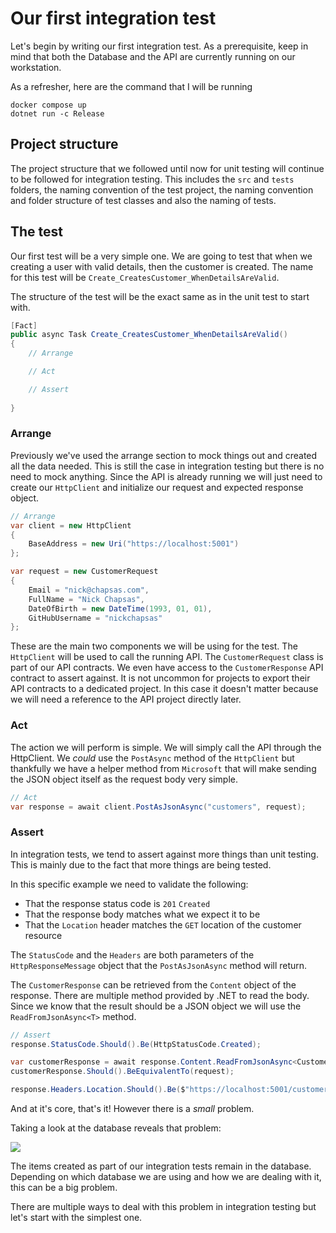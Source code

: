 ﻿---
description: Let's write our first integration test for the API
---

# Our first integration test

Let's begin by writing our first integration test. 
As a prerequisite, keep in mind that both the Database and the API are currently running on our workstation.

As a refresher, here are the command that I will be running
```commandline
docker compose up
dotnet run -c Release
```

## Project structure

The project structure that we followed until now for unit testing will continue to be followed for integration testing.
This includes the `src` and `tests` folders, the naming convention of the test project, 
the naming convention and folder structure of test classes and also the naming of tests.

## The test

Our first test will be a very simple one. We are going to test that when we creating a user with valid details, then the customer is created.
The name for this test will be `Create_CreatesCustomer_WhenDetailsAreValid`.

The structure of the test will be the exact same as in the unit test to start with.

```csharp title="CustomerControllerTests.cs"
[Fact]
public async Task Create_CreatesCustomer_WhenDetailsAreValid()
{
    // Arrange

    // Act

    // Assert
        
}
```

### Arrange

Previously we've used the arrange section to mock things out and created all the data needed. This is still the case in integration testing but there is no need to mock anything.
Since the API is already running we will just need to create our `HttpClient` and initialize our request and expected response object.

```csharp
// Arrange
var client = new HttpClient
{
    BaseAddress = new Uri("https://localhost:5001")
};

var request = new CustomerRequest
{
    Email = "nick@chapsas.com",
    FullName = "Nick Chapsas",
    DateOfBirth = new DateTime(1993, 01, 01),
    GitHubUsername = "nickchapsas"
};
```

These are the main two components we will be using for the test. The `HttpClient` will be used to call the running API. 
The `CustomerRequest` class is part of our API contracts. We even have access to the `CustomerResponse` API contract to assert against.
It is not uncommon for projects to export their API contracts to a dedicated project. 
In this case it doesn't matter because we will need a reference to the API project directly later.

### Act

The action we will perform is simple. We will simply call the API through the HttpClient.
We _could_ use the `PostAsync` method of the `HttpClient` but thankfully we have a helper method from `Microsoft` that will make sending the JSON object itself as the request body very simple.

```csharp
// Act
var response = await client.PostAsJsonAsync("customers", request);
```

### Assert

In integration tests, we tend to assert against more things than unit testing. This is mainly due to the fact that more things are being tested.

In this specific example we need to validate the following:

- That the response status code is `201` `Created`
- That the response body matches what we expect it to be
- That the `Location` header matches the `GET` location of the customer resource

The `StatusCode` and the `Headers` are both parameters of the `HttpResponseMessage` object that the `PostAsJsonAsync` method will return.

The `CustomerResponse` can be retrieved from the `Content` object of the response. There are multiple method provided by .NET to read the body.
Since we know that the result should be a JSON object we will use the `ReadFromJsonAsync<T>` method.

```csharp
// Assert
response.StatusCode.Should().Be(HttpStatusCode.Created);

var customerResponse = await response.Content.ReadFromJsonAsync<CustomerResponse>();
customerResponse.Should().BeEquivalentTo(request);

response.Headers.Location.Should().Be($"https://localhost:5001/customers/{customerResponse!.Id}");
```

And at it's core, that's it! However there is a _small_ problem. 

Taking a look at the database reveals that problem:

![](/img/integration/db-result.png)

The items created as part of our integration tests remain in the database. 
Depending on which database we are using and how we are dealing with it, this can be a big problem.

There are multiple ways to deal with this problem in integration testing but let's start with the simplest one.
